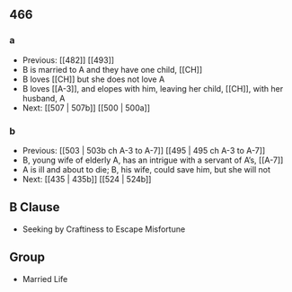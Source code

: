 ## 466
### a
- Previous: [[482]] [[493]] 
- B is married to A and they have one child, [[CH]]
- B loves [[CH]] but she does not love A
- B loves [[A-3]], and elopes with him, leaving her child, [[CH]], with her husband, A
- Next: [[507 | 507b]] [[500 | 500a]] 

### b
- Previous: [[503 | 503b ch A-3 to A-7]] [[495 | 495 ch A-3 to A-7]] 
- B, young wife of elderly A, has an intrigue with a servant of A’s, [[A-7]]
- A is ill and about to die; B, his wife, could save him, but she will not
- Next: [[435 | 435b]] [[524 | 524b]] 

## B Clause
- Seeking by Craftiness to Escape Misfortune

## Group
- Married Life

